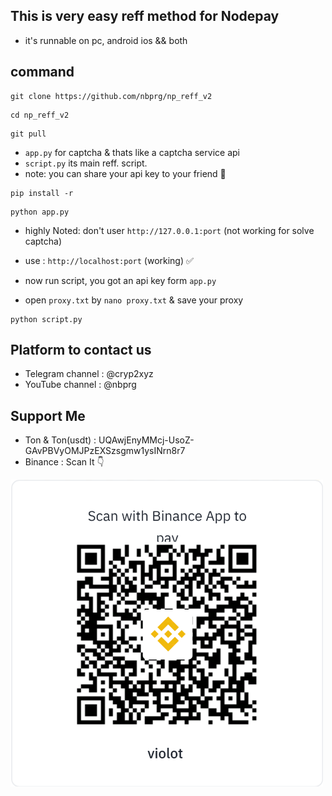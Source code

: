 ## This is very easy reff method for Nodepay
- it's runnable on pc, android ios && both

## command 
```
git clone https://github.com/nbprg/np_reff_v2
```
```
cd np_reff_v2
```
```
git pull
```
- `app.py` for captcha & thats like a captcha service api
- `script.py` its main reff. script.
- note: you can share your api key to your friend 🙂
```
pip install -r
```
```
python app.py
```
- highly Noted: don't user `http://127.0.0.1:port` (not working for solve captcha)
- use : `http://localhost:port` (working) ✅

- now run script, you got an api key form `app.py`
- open `proxy.txt` by `nano proxy.txt` & save your proxy
```
python script.py
```
## Platform to contact us
- Telegram channel : @cryp2xyz
- YouTube channel  : @nbprg

## Support Me 
- Ton & Ton(usdt) : UQAwjEnyMMcj-UsoZ-GAvPBVyOMJPzEXSzsgmw1ysINrn8r7
- Binance : Scan It 👇
<img src="https://raw.githubusercontent.com/nbprg/web/refs/heads/root/IMG_20241229_182230.png" alt="Image Description" width="500">
